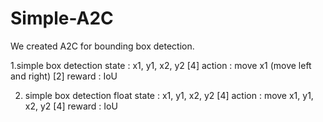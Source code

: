 # Simple-A2C

We created A2C for bounding box detection.

1.simple box detection 
state : x1, y1, x2, y2 [4]
action : move x1 (move left and right) [2]
reward : IoU

2. simple box detection float
state : x1, y1, x2, y2 [4]
action : move x1, y1, x2, y2 [4]
reward : IoU
